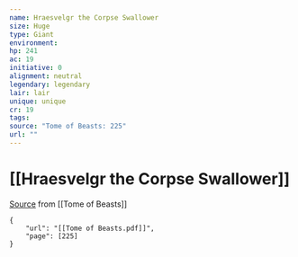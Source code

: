 ```yaml
---
name: Hraesvelgr the Corpse Swallower
size: Huge
type: Giant
environment: 
hp: 241
ac: 19
initiative: 0
alignment: neutral
legendary: legendary
lair: lair
unique: unique
cr: 19
tags: 
source: "Tome of Beasts: 225"
url: ""
---
```

# [[Hraesvelgr the Corpse Swallower]]

[Source](zotero://open-pdf/library/items/ULEQWHJM?page=225) from [[Tome of Beasts]]

```pdf
{
	"url": "[[Tome of Beasts.pdf]]",
	"page": [225]
}
```

